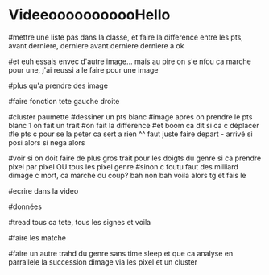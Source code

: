 # VideeooooooooooHello


#mettre une liste pas dans la classe, et faire la difference entre les pts, avant derniere, derniere avant derniere derniere a ok

#et euh essais envec d'autre image... mais au pire on s'e nfou ca marche pour une, j'ai reussi a le faire pour une image 

#plus qu'a prendre des image

#faire fonction tete gauche droite

#cluster paumette
  #dessiner un pts blanc
  #image apres on prendre le pts blanc 1 on fait un trait
  #on fait la difference
  #et boom ca dit si ca c déplacer
  #le pts c pour se la peter ca sert a rien ^^ faut juste faire depart - arrivé si posi alors si nega alors

#voir si on doit faire de plus gros trait pour les doigts du genre si ca prendre pixel par pixel OU tous les pixel genre
#sinon c foutu faut des milliard dimage c mort, ca marche du coup? bah non bah voila alors tg et fais le

#ecrire dans la video

#données

#tread tous ca tete, tous les signes et voila

#faire les matche

#faire un autre trahd du genre sans time.sleep et que ca analyse en parrallele la succession dimage via les pixel et un cluster
